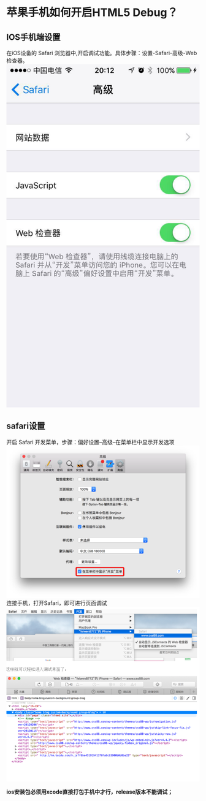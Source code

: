 # 苹果手机如何开启HTML5 Debug？
## IOS手机端设置
在iOS设备的 Safari 浏览器中,开启调试功能。具体步骤：设置-Safari-高级-Web检查器。
![](/images/1-1.jpeg)
## safari设置
开启 Safari 开发菜单，步骤：偏好设置–高级–在菜单栏中显示开发选项
![](/images/1-1.png)
连接手机，打开Safari，即可进行页面调试
![](/images/5.png)

**ios安装包必须用xcode直接打包手机中才行，release版本不能调试；**
